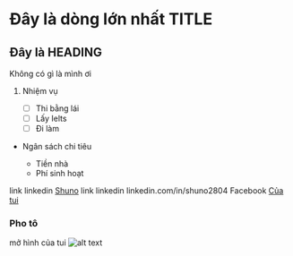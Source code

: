 # Đây là dòng lớn nhất TITLE

## Đây là HEADING

Không có gì là mình ơi

1. Nhiệm vụ

    - [ ] Thi bằng lái
    - [ ] Lấy Ielts
    - [ ] Đi làm

- Ngân sách chi tiêu

    - Tiền nhà
    - Phí sinh hoạt

link linkedin [Shuno](www.linkedin.com/in/shuno2804/) <break>
link linkedin linkedin.com/in/shuno2804 <break>
Facebook [Của tui](www.fb.com/shuno.0612) <break>

### Pho tô

mở hình của tui 
![alt text](https://github.com/Shuno2200/learnGit/blob/main/H%C3%ACnh.jpg)